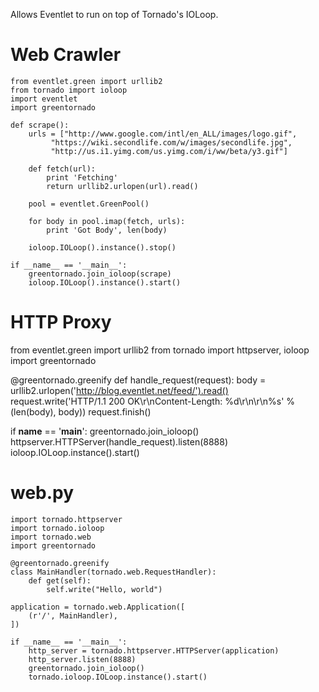 Allows Eventlet to run on top of Tornado's IOLoop.

Web Crawler
===========

    from eventlet.green import urllib2
    from tornado import ioloop
    import eventlet
    import greentornado

    def scrape():
        urls = ["http://www.google.com/intl/en_ALL/images/logo.gif",
             "https://wiki.secondlife.com/w/images/secondlife.jpg",
             "http://us.i1.yimg.com/us.yimg.com/i/ww/beta/y3.gif"]

        def fetch(url):
            print 'Fetching'
            return urllib2.urlopen(url).read()

        pool = eventlet.GreenPool()

        for body in pool.imap(fetch, urls):
            print 'Got Body', len(body)

        ioloop.IOLoop().instance().stop()

    if __name__ == '__main__':
        greentornado.join_ioloop(scrape)
        ioloop.IOLoop().instance().start()

HTTP Proxy
==========

from eventlet.green import urllib2
from tornado import httpserver, ioloop
import greentornado

@greentornado.greenify
def handle_request(request):
    body = urllib2.urlopen('http://blog.eventlet.net/feed/').read()
    request.write('HTTP/1.1 200 OK\r\nContent-Length: %d\r\n\r\n%s' % (len(body), body))
    request.finish()

if __name__ == '__main__':
    greentornado.join_ioloop()
    httpserver.HTTPServer(handle_request).listen(8888)
    ioloop.IOLoop.instance().start()

web.py
===========

    import tornado.httpserver
    import tornado.ioloop
    import tornado.web
    import greentornado

    @greentornado.greenify
    class MainHandler(tornado.web.RequestHandler):
        def get(self):
            self.write("Hello, world")

    application = tornado.web.Application([
        (r'/', MainHandler),
    ])

    if __name__ == '__main__':
        http_server = tornado.httpserver.HTTPServer(application)
        http_server.listen(8888)
        greentornado.join_ioloop()
        tornado.ioloop.IOLoop.instance().start()


